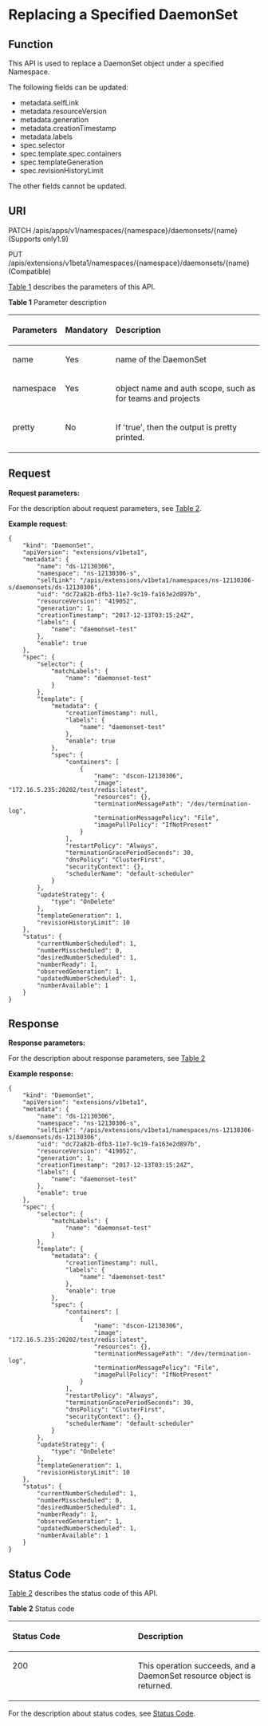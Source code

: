 # Replacing a Specified DaemonSet<a name="cce_02_0139"></a>

## Function<a name="section3515545"></a>

This API is used to replace a DaemonSet object under a specified Namespace.

The following fields can be updated:

-   metadata.selfLink
-   metadata.resourceVersion
-   metadata.generation
-   metadata.creationTimestamp
-   metadata.labels
-   spec.selector
-   spec.template.spec.containers
-   spec.templateGeneration
-   spec.revisionHistoryLimit

The other fields cannot be updated.

## URI<a name="section31639905"></a>

PATCH /apis/apps/v1/namespaces/\{namespace\}/daemonsets/\{name\} \(Supports only1.9\)

PUT /apis/extensions/v1beta1/namespaces/\{namespace\}/daemonsets/\{name\} \(Compatible\)

[Table 1](#d0e33576)  describes the parameters of this API.

**Table  1**  Parameter description

<a name="d0e33576"></a>
<table><thead align="left"><tr id="row8509155910114"><th class="cellrowborder" valign="top" width="16.7%" id="mcps1.2.4.1.1"><p id="p65652297517"><a name="p65652297517"></a><a name="p65652297517"></a>Parameters</p>
</th>
<th class="cellrowborder" valign="top" width="16.89%" id="mcps1.2.4.1.2"><p id="p165661629135114"><a name="p165661629135114"></a><a name="p165661629135114"></a>Mandatory</p>
</th>
<th class="cellrowborder" valign="top" width="66.41%" id="mcps1.2.4.1.3"><p id="p14567629115114"><a name="p14567629115114"></a><a name="p14567629115114"></a>Description</p>
</th>
</tr>
</thead>
<tbody><tr id="row8510659113"><td class="cellrowborder" valign="top" width="16.7%" headers="mcps1.2.4.1.1 "><p id="p3245433"><a name="p3245433"></a><a name="p3245433"></a>name</p>
</td>
<td class="cellrowborder" valign="top" width="16.89%" headers="mcps1.2.4.1.2 "><p id="p61553490"><a name="p61553490"></a><a name="p61553490"></a>Yes</p>
</td>
<td class="cellrowborder" valign="top" width="66.41%" headers="mcps1.2.4.1.3 "><p id="p19776755"><a name="p19776755"></a><a name="p19776755"></a>name of the DaemonSet</p>
</td>
</tr>
<tr id="row1151013597117"><td class="cellrowborder" valign="top" width="16.7%" headers="mcps1.2.4.1.1 "><p id="p55957807"><a name="p55957807"></a><a name="p55957807"></a>namespace</p>
</td>
<td class="cellrowborder" valign="top" width="16.89%" headers="mcps1.2.4.1.2 "><p id="p36288557"><a name="p36288557"></a><a name="p36288557"></a>Yes</p>
</td>
<td class="cellrowborder" valign="top" width="66.41%" headers="mcps1.2.4.1.3 "><p id="p53692015"><a name="p53692015"></a><a name="p53692015"></a>object name and auth scope, such as for teams and projects</p>
</td>
</tr>
<tr id="row1351018591610"><td class="cellrowborder" valign="top" width="16.7%" headers="mcps1.2.4.1.1 "><p id="p17011793"><a name="p17011793"></a><a name="p17011793"></a>pretty</p>
</td>
<td class="cellrowborder" valign="top" width="16.89%" headers="mcps1.2.4.1.2 "><p id="p35778030"><a name="p35778030"></a><a name="p35778030"></a>No</p>
</td>
<td class="cellrowborder" valign="top" width="66.41%" headers="mcps1.2.4.1.3 "><p id="p12339307"><a name="p12339307"></a><a name="p12339307"></a>If 'true', then the output is pretty printed.</p>
</td>
</tr>
</tbody>
</table>

## Request<a name="section16323694"></a>

**Request parameters:**

For the description about request parameters, see  [Table 2](creating-a-daemonset.md#d0e31376).

**Example request**:

```
{
    "kind": "DaemonSet",
    "apiVersion": "extensions/v1beta1",
    "metadata": {
        "name": "ds-12130306",
        "namespace": "ns-12130306-s",
        "selfLink": "/apis/extensions/v1beta1/namespaces/ns-12130306-s/daemonsets/ds-12130306",
        "uid": "dc72a82b-dfb3-11e7-9c19-fa163e2d897b",
        "resourceVersion": "419052",
        "generation": 1,
        "creationTimestamp": "2017-12-13T03:15:24Z",
        "labels": {
            "name": "daemonset-test"
        },
        "enable": true
    },
    "spec": {
        "selector": {
            "matchLabels": {
                "name": "daemonset-test"
            }
        },
        "template": {
            "metadata": {
                "creationTimestamp": null,
                "labels": {
                    "name": "daemonset-test"
                },
                "enable": true
            },
            "spec": {
                "containers": [
                    {
                        "name": "dscon-12130306",
                        "image": "172.16.5.235:20202/test/redis:latest",
                        "resources": {},
                        "terminationMessagePath": "/dev/termination-log",
                        "terminationMessagePolicy": "File",
                        "imagePullPolicy": "IfNotPresent"
                    }
                ],
                "restartPolicy": "Always",
                "terminationGracePeriodSeconds": 30,
                "dnsPolicy": "ClusterFirst",
                "securityContext": {},
                "schedulerName": "default-scheduler"
            }
        },
        "updateStrategy": {
            "type": "OnDelete"
        },
        "templateGeneration": 1,
        "revisionHistoryLimit": 10
    },
    "status": {
        "currentNumberScheduled": 1,
        "numberMisscheduled": 0,
        "desiredNumberScheduled": 1,
        "numberReady": 1,
        "observedGeneration": 1,
        "updatedNumberScheduled": 1,
        "numberAvailable": 1
    }
}
```

## Response<a name="section12695519"></a>

**Response parameters:**

For the description about response parameters, see  [Table 2](creating-a-daemonset.md#d0e31376)

**Example response:**

```
{
    "kind": "DaemonSet",
    "apiVersion": "extensions/v1beta1",
    "metadata": {
        "name": "ds-12130306",
        "namespace": "ns-12130306-s",
        "selfLink": "/apis/extensions/v1beta1/namespaces/ns-12130306-s/daemonsets/ds-12130306",
        "uid": "dc72a82b-dfb3-11e7-9c19-fa163e2d897b",
        "resourceVersion": "419052",
        "generation": 1,
        "creationTimestamp": "2017-12-13T03:15:24Z",
        "labels": {
            "name": "daemonset-test"
        },
        "enable": true
    },
    "spec": {
        "selector": {
            "matchLabels": {
                "name": "daemonset-test"
            }
        },
        "template": {
            "metadata": {
                "creationTimestamp": null,
                "labels": {
                    "name": "daemonset-test"
                },
                "enable": true
            },
            "spec": {
                "containers": [
                    {
                        "name": "dscon-12130306",
                        "image": "172.16.5.235:20202/test/redis:latest",
                        "resources": {},
                        "terminationMessagePath": "/dev/termination-log",
                        "terminationMessagePolicy": "File",
                        "imagePullPolicy": "IfNotPresent"
                    }
                ],
                "restartPolicy": "Always",
                "terminationGracePeriodSeconds": 30,
                "dnsPolicy": "ClusterFirst",
                "securityContext": {},
                "schedulerName": "default-scheduler"
            }
        },
        "updateStrategy": {
            "type": "OnDelete"
        },
        "templateGeneration": 1,
        "revisionHistoryLimit": 10
    },
    "status": {
        "currentNumberScheduled": 1,
        "numberMisscheduled": 0,
        "desiredNumberScheduled": 1,
        "numberReady": 1,
        "observedGeneration": 1,
        "updatedNumberScheduled": 1,
        "numberAvailable": 1
    }
}
```

## Status Code<a name="section47150815"></a>

[Table 2](#d0e33671)  describes the status code of this API.

**Table  2**  Status code

<a name="d0e33671"></a>
<table><thead align="left"><tr id="row58580616171015"><th class="cellrowborder" valign="top" width="50%" id="mcps1.2.3.1.1"><p id="p4854401"><a name="p4854401"></a><a name="p4854401"></a>Status Code</p>
</th>
<th class="cellrowborder" valign="top" width="50%" id="mcps1.2.3.1.2"><p id="p57662206"><a name="p57662206"></a><a name="p57662206"></a>Description</p>
</th>
</tr>
</thead>
<tbody><tr id="row3769153171015"><td class="cellrowborder" valign="top" width="50%" headers="mcps1.2.3.1.1 "><p id="p29071926"><a name="p29071926"></a><a name="p29071926"></a>200</p>
</td>
<td class="cellrowborder" valign="top" width="50%" headers="mcps1.2.3.1.2 "><p id="p6015809"><a name="p6015809"></a><a name="p6015809"></a>This operation succeeds, and a DaemonSet resource object is returned.</p>
</td>
</tr>
</tbody>
</table>

For the description about status codes, see  [Status Code](status-code.md).


